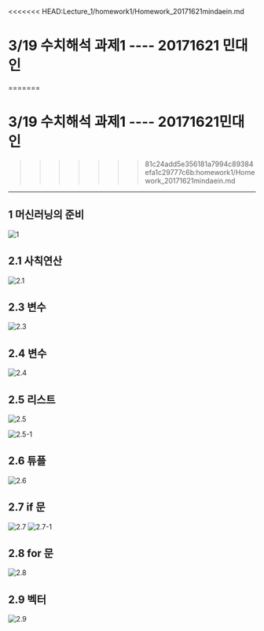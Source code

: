 <<<<<<< HEAD:Lecture_1/homework1/Homework_20171621mindaein.md
# 3/19 수치해석 과제1 ---- 20171621 민대인
=======
# 3/19 수치해석 과제1 ---- 20171621민대인
>>>>>>> 81c24add5e356181a7994c89384efa1c29777c6b:homework1/Homework_20171621mindaein.md

---

## 1 머신러닝의 준비

![1](./1.png)

## 2.1 사칙연산

![2.1](./2.png)

## 2.3 변수

![2.3](./3.png)

## 2.4 변수

![2.4](./4.png)

## 2.5 리스트

![2.5](./4-1.png)

![2.5-1](./5.png)

## 2.6 튜플

![2.6](./6.png)

## 2.7 if 문

![2.7](./7.png)
![2.7-1](./8.png)

## 2.8 for 문

![2.8](./9.png)

## 2.9 벡터

![2.9](./10.png)
